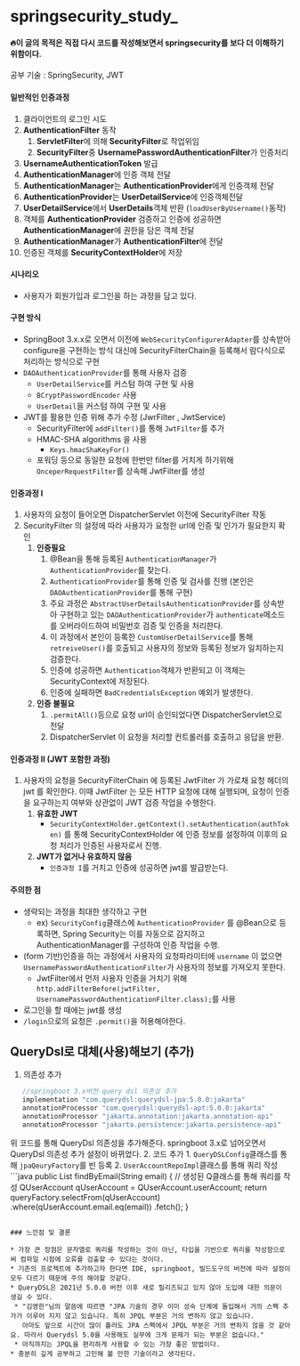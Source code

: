
# springsecurity_study_
#### 🔥이 글의 목적은 직접 다시 코드를 작성해보면서 springsecurity를 보다 더 이해하기 위함이다.

공부 기술 : SpringSecurity, JWT

#### 일반적인 인증과정

1. 클라이언트의 로그인 시도
2. **AuthenticationFilter** 동작
   1. **ServletFilter**에 의해 **SecurityFilter**로 작업위임
   2. **SecurityFilter**중 **UsernamePasswordAuthenticationFilter**가 인증처리
3. **UsernameAuthenticationToken** 발급
4. **AuthenticationManager**에 인증 객체 전달
5. **AuthenticationManager**는 **AuthenticationProvider**에게 인증객체 전달
6. **AuthenticationProvider**는 **UserDetailService**에 인증객체전달
7. **UserDetailService**에서 **UserDetails**객체 반환 (```loadUserByUsername()```동작)
8. 객체를 **AuthenticationProvider** 검증하고 인증에 성공하면 **AuthenticationManager**에 권한을 담은 객체 전달
9. **AuthenticationManager**가 **AuthenticationFilter**에 전달
10. 인증된 객체를 **SecurityContextHolder**에 저장

#### 시나리오
* 사용자가 회원가입과 로그인을 하는 과정을 담고 있다.

#### 구현 방식 
* SpringBoot 3.x.x로 오면서 이전에 ```WebSecurityConfigurerAdapter```를 상속받아 configure을 구현하는 방식 대신에 SecurityFilterChain을 등록해서 람다식으로 처리하는 방식으로 구현
* ```DAOAuthenticationProvider```를 통해 사용자 검증
  * ```UserDetailService```를 커스텀 하여 구현 및 사용
  * ```BCryptPasswordEncoder``` 사용
  * ```UserDetail```을 커스텀 하여 구현 및 사용
* JWT를 활용한 인증 위해 추가 수정 (JwrFilter , JwtService)
  * SecurityFilter에 ```addFilter()```를 통해 ```JwtFilter```를 추가
  * HMAC-SHA algorithms 을 사용 
    * ```Keys.hmacShaKeyFor()```
  * 포워딩 등으로 동일한 요청에 한번만 filter를 거치게 하기위해 ```OnceperRequestFilter```를 상속해 JwtFilter를 생성
    
#### 인증과정 I
1. 사용자의 요청이 들어오면 DispatcherServlet 이전에 SecurityFilter 작동
2. SecurityFilter 의 설정에 따라 사용자가 요청한 url에 인증 및 인가가 필요한지 확인
   1. **인증필요**
      1. @Bean을 통해 등록된 ```AuthenticationManager```가 ```AuthenticationProvider```를 찾는다.
      2. ```AuthenticationProvider```를 통해 인증 및 검사를 진행 (본인은 ```DAOAuthenticationProvider```를 통해 구현)
      3. 주요 과정은 ```AbstractUserDetailsAuthenticationProvider```를 상속받아 구현하고 있는 ```DAOAuthenticationProvider```가 ```authenticate```메소드를 오버라이드하여 비밀번호 검증 및 인증을 처리한다. 
      4. 이 과정에서 본인이 등록한 ```CustomUserDetailService```를 통해 ```retreiveUser()```를 호출되고 사용자의 정보와 등록된 정보가 일치하는지 검증한다.
      5. 인증에 성공하면 ```Authentication```객체가 반환되고 이 객체는 SecurityContext에 저장된다. 
      6. 인증에 실패하면 ```BadCredentialsException``` 예외가 발생한다.
   2. **인증 불필요**
      1. ```.permitAll()```등으로 요청 url이 승인되었다면 DispatcherServlet으로 전달
      2. DispatcherServlet 이 요청을 처리할 컨트롤러를 호출하고 응답을 반환.

#### 인증과정 II (JWT 포함한 과정)
1. 사용자의 요청을 SecurityFilterChain 에 등록된 JwtFilter 가 가로채 요청 헤더의 jwt 를 확인한다. 이때 JwtFilter 는 모든 HTTP 요청에 대해 실행되며, 요청이 인증을 요구하는지 여부와 상관없이 JWT 검증 작업을 수행한다.
   1. **유효한 JWT** 
      * ```SecurityContextHolder.getContext().setAuthentication(authToken)``` 를 통해 SecurityContextHolder 에 인증 정보를 설정하여 이후의 요청 처리가 인증된 사용자로서 진행.
   2. **JWT가 없거나 유효하지 않음**
      * ```인증과정 I```를 거치고 인증에 성공하면 jwt를 발급받는다.  
      
#### 주의한 점
* 생략되는 과정을 최대한 생각하고 구현 
  * ex) ```SecurityConfig```클래스에 ```AuthenticationProvider``` 를 @Bean으로 등록하면, Spring Security는 이를 자동으로 감지하고 AuthenticationManager를 구성하여 인증 작업을 수행.
* (form 기반)인증을 하는 과정에서 사용자의 요청파라미터에 ```username``` 이 없으면 ```UsernamePasswordAuthenticationFilter```가 사용자의 정보를 가져오지 못한다. 
  * JwtFilter에서 먼저 사용자 인증을 거치기 위해 ```http.addFilterBefore(jwtFilter, UsernamePasswordAuthenticationFilter.class);```를 사용
* 로그인을 할 때에는 jwt를 생성 
* ```/login```으로의 요청은 ```.permit()```을 허용해야한다.


## QueryDsl로 대체(사용)해보기 (추가)
1. 의존성 추가
```java
   //springboot 3.x버전 query dsl 의존성 추가
   implementation "com.querydsl:querydsl-jpa:5.0.0:jakarta"
   annotationProcessor "com.querydsl:querydsl-apt:5.0.0:jakarta"
   annotationProcessor "jakarta.annotation:jakarta.annotation-api"
   annotationProcessor "jakarta.persistence:jakarta.persistence-api"
```
위 코드를 통해 QueryDsl 의존성을 추가해준다.
springboot 3.x로 넘어오면서 QueryDsl 의존성 추가 설정이 바뀌었다.
2. 코드 추가
    1. ```QueryDSLConfig```클래스를 통해 ```jpaQeuryFactory```를 빈 등록
    2. ```UserAccountRepoImpl```클래스를 통해 쿼리 작성
    ```java
   public List<UserAccount> findByEmail(String email) {
        // 생성된 Q클래스를 통해 쿼리를 작성
        QUserAccount qUserAccount = QUserAccount.userAccount;
        return queryFactory.selectFrom(qUserAccount)
                .where(qUserAccount.email.eq(email))
                .fetch();
   }
   ``` 

### 느낀점 및 결론

* 가장 큰 장점은 문자열로 쿼리를 작성하는 것이 아닌, 타입을 기반으로 쿼리를 작성함으로써 컴파일 시점에 오류를 검출할 수 있다는 것이다.
* 기존의 프로젝트에 추가하고자 한다면 IDE, springboot, 빌드도구의 버전에 따라 설정이 모두 다르기 때문에 주의 해야할 것같다.
* QueryDSL은 2021년 5.0.0 버전 이후 새로 릴리즈되고 있지 않아 도입에 대한 의문이 생길 수 있다.
    * "김영한"님의 말씀에 따르면 "JPA 기술의 경우 이미 성숙 단계에 돌입해서 거의 스펙 추가가 이루어 지지 않고 있습니다. 특히 JPQL 부분은 거의 변하지 않고 있습니다.
      아마도 앞으로 시간이 많이 흘러도 JPA 스펙에서 JPQL 부분은 거의 변하지 않을 것 같아요. 따라서 Querydsl 5.0을 사용해도 실무에 크게 문제가 되는 부분은 없습니다."
    * 아직까지는 JPQL을 편리하게 사용할 수 있는 가장 좋은 방법이다.
* 충분히 깊게 공부하고 고민해 볼 만한 기술이라고 생각된다.